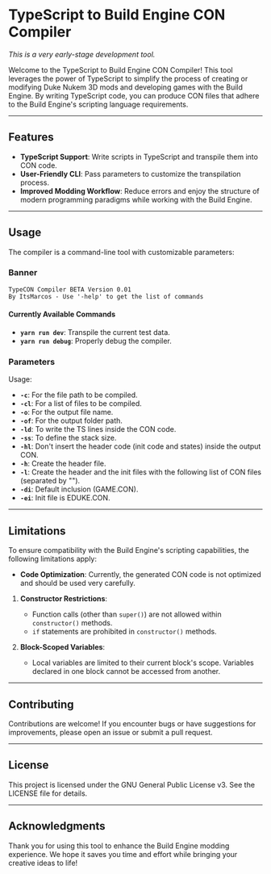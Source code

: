# TypeScript to Build Engine CON Compiler

*This is a very early-stage development tool.*

Welcome to the TypeScript to Build Engine CON Compiler! This tool leverages the power of TypeScript to simplify the process of creating or modifying Duke Nukem 3D mods and developing games with the Build Engine. By writing TypeScript code, you can produce CON files that adhere to the Build Engine's scripting language requirements.

---

## Features

- **TypeScript Support**: Write scripts in TypeScript and transpile them into CON code.
- **User-Friendly CLI**: Pass parameters to customize the transpilation process.
- **Improved Modding Workflow**: Reduce errors and enjoy the structure of modern programming paradigms while working with the Build Engine.

---

## Usage

The compiler is a command-line tool with customizable parameters:

### Banner

```
TypeCON Compiler BETA Version 0.01 
By ItsMarcos - Use '-help' to get the list of commands 
```

#### Currently Available Commands
- **`yarn run dev`**: Transpile the current test data.
- **`yarn run debug`**: Properly debug the compiler.

### Parameters

Usage:

- **`-c`**: For the file path to be compiled.
- **`-cl`**: For a list of files to be compiled.
- **`-o`**: For the output file name.
- **`-of`**: For the output folder path.
- **`-ld`**: To write the TS lines inside the CON code.
- **`-ss`**: To define the stack size.
- **`-hl`**: Don't insert the header code (init code and states) inside the output CON.
- **`-h`**: Create the header file.
- **`-l`**: Create the header and the init files with the following list of CON files (separated by "").
- **`-di`**: Default inclusion (GAME.CON).
- **`-ei`**: Init file is EDUKE.CON.

---

## Limitations

To ensure compatibility with the Build Engine's scripting capabilities, the following limitations apply:

- **Code Optimization**: Currently, the generated CON code is not optimized and should be used very carefully.
1. **Constructor Restrictions**:

   - Function calls (other than `super()`) are not allowed within `constructor()` methods.
   - `if` statements are prohibited in `constructor()` methods.

2. **Block-Scoped Variables**:

   - Local variables are limited to their current block's scope. Variables declared in one block cannot be accessed from another.

---

## Contributing

Contributions are welcome! If you encounter bugs or have suggestions for improvements, please open an issue or submit a pull request.

---

## License

This project is licensed under the GNU General Public License v3. See the LICENSE file for details.

---

## Acknowledgments

Thank you for using this tool to enhance the Build Engine modding experience. We hope it saves you time and effort while bringing your creative ideas to life!

